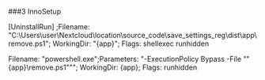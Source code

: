 ###3 InnoSetup

[UninstallRun]
;Filename: "C:\Users\user\Nextcloud\location\source_code\save_settings_reg\dist\app\remove.ps1"; WorkingDir: "{app}"; Flags: shellexec runhidden

Filename: "powershell.exe";Parameters: "-ExecutionPolicy Bypass -File ""{app}\remove.ps1"""; WorkingDir: {app}; Flags: runhidden

